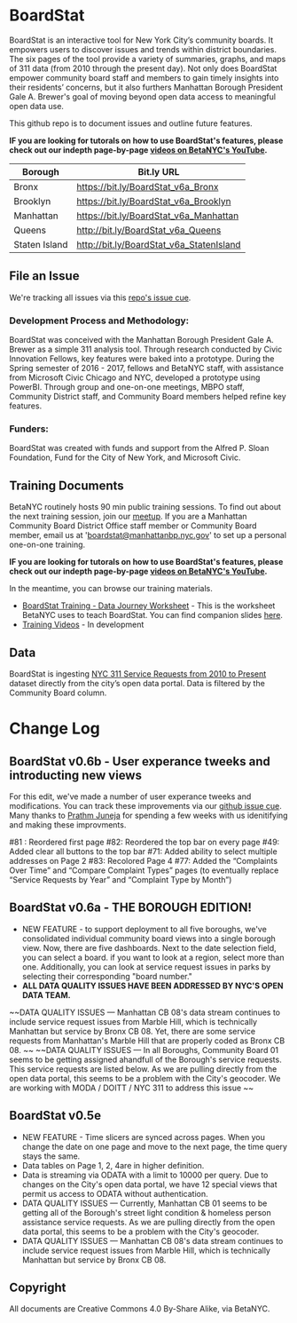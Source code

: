 # BoardStat
BoardStat is an interactive tool for New York City’s community boards. It empowers users to discover issues and trends within district boundaries. The six pages of the tool provide a variety of summaries, graphs, and maps of 311 data (from 2010 through the present day). Not only does BoardStat empower community board staff and members to gain timely insights into their residents’ concerns, but it also furthers Manhattan Borough President Gale A. Brewer's goal of moving beyond open data access to meaningful open data use.

This github repo is to document issues and outline future features.

**IF you are looking for tutorals on how to use BoardStat's features, please check out our indepth page-by-page [videos on BetaNYC's YouTube](https://youtu.be/Q8JJfaizWik).**

| Borough  | Bit.ly URL |
| ------------- | ------------- |
| Bronx | https://bit.ly/BoardStat_v6a_Bronx |
| Brooklyn | https://bit.ly/BoardStat_v6a_Brooklyn |
| Manhattan | https://bit.ly/BoardStat_v6a_Manhattan |
| Queens | http://bit.ly/BoardStat_v6a_Queens |
| Staten Island | http://bit.ly/BoardStat_v6a_StatenIsland |

## File an Issue 
We're tracking all issues via this [repo's issue cue](https://github.com/BetaNYC/BoardStat/issues).

### Development Process and Methodology:
BoardStat was conceived with the Manhattan Borough President Gale A. Brewer as a simple 311 analysis tool. Through research conducted by Civic Innovation Fellows, key features were baked into a prototype. During the Spring semester of 2016 - 2017, fellows and BetaNYC staff, with assistance from Microsoft Civic Chicago and NYC, developed a prototype using PowerBI. Through group and one-on-one meetings, MBPO staff, Community District staff, and Community Board members helped refine key features. 

### Funders:
BoardStat was created with funds and support from the Alfred P. Sloan Foundation, Fund for the City of New York, and Microsoft Civic.

## Training Documents
BetaNYC routinely hosts 90 min public training sessions. To find out about the next training session, join our [meetup](https://meetup.com/betanyc). If you are a Manhattan Community Board District Office staff member or Community Board member, email us at 'boardstat@manhattanbp.nyc.gov' to set up a personal one-on-one training. 

**IF you are looking for tutorals on how to use BoardStat's features, please check out our indepth page-by-page [videos on BetaNYC's YouTube](https://youtu.be/Q8JJfaizWik).**

In the meantime, you can browse our training materials.
 * [BoardStat Training - Data Journey Worksheet](https://docs.google.com/document/d/1DHgVLrm-X1gs1rwovhpWA5En_ozcQnTWHYobmG9_B0A/edit) - This is the worksheet BetaNYC uses to teach BoardStat. You can find companion slides [here](http://bit.ly/betanyc_datajourney_manhattan).
 * [Training Videos](https://) - In development
 
## Data
BoardStat is ingesting [NYC 311 Service Requests from 2010 to Present](https://data.cityofnewyork.us/Social-Services/311-Service-Requests-from-2010-to-Present/erm2-nwe9) dataset directly from the city’s open data portal. Data is filtered by the Community Board column.

# Change Log

## BoardStat v0.6b - User experance tweeks and introducting new views
For this edit, we've made a number of user experance tweeks and modifications. You can track these improvements via our [github issue cue](https://github.com/BetaNYC/BoardStat/issues/84). Many thanks to [Prathm Juneja](https://github.com/prathmj) for spending a few weeks with us idenitifying and making these improvments.

#81 : Reordered first page
#82: Reordered the top bar on every page
#49: Added clear all buttons to the top bar
#71: Added ability to select multiple addresses on Page 2
#83: Recolored Page 4
#77: Added the “Complaints Over Time” and “Compare Complaint Types” pages (to eventually replace “Service Requests by Year” and “Complaint Type by Month”)

 
## BoardStat v0.6a - THE BOROUGH EDITION!
 * NEW FEATURE - to support deployment to all five boroughs, we've consolidated individual community board views into a single borough view. Now, there are five dashboards. Next to the date selection field, you can select a board. if you want to look at a region, select more than one. Additionally, you can look at service request issues in parks by selecting their corresponding "board number."
 * **ALL DATA QUALITY ISSUES HAVE BEEN ADDRESSED BY NYC'S OPEN DATA TEAM.**
 
~~DATA QUALITY ISSUES — Manhattan CB 08's data stream continues to include service request issues from Marble Hill, which is technically Manhattan but service by Bronx CB 08. Yet, there are some service requests from Manhattan's Marble Hill that are properly coded as Bronx CB 08. ~~
~~DATA QUALITY ISSUES — In all Boroughs, Community Board 01 seems to be getting assigned ahandfull of the Borough's service requests. This service requests are listed below. As we are pulling directly from the open data portal, this seems to be a problem with the City's geocoder. We are working with MODA / DOITT / NYC 311 to address this issue ~~


## BoardStat v0.5e
 * NEW FEATURE - Time slicers are synced across pages. When you change the date on one page and move to the next page, the time query stays the same.
 * Data tables on Page 1, 2, 4are in higher definition.
 * Data is streaming via ODATA with a limit to 10000 per query. Due to changes on the City's open data portal, we have 12 special views that permit us access to ODATA without authentication. 
 * DATA QUALITY ISSUES — Currently, Manhattan CB 01 seems to be getting all of the Borough's street light condition & homeless person assistance service requests. As we are pulling directly from the open data portal, this seems to be a problem with the City's geocoder.
 * DATA QUALITY ISSUES — Manhattan CB 08's data stream continues to include service request issues from Marble Hill, which is technically Manhattan but service by Bronx CB 08. 


## Copyright
All documents are Creative Commons 4.0 By-Share Alike, via BetaNYC.
